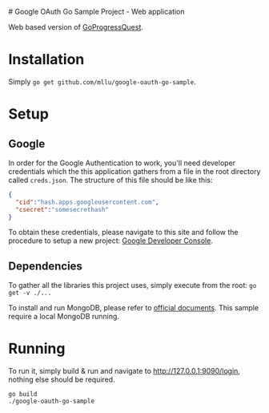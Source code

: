 # Google OAuth Go Sample Project - Web application

Web based version of [GoProgressQuest](https://github.com/Skarlso/goprogressquest).

# Installation

Simply `go get github.com/mllu/google-oauth-go-sample`.

# Setup

## Google

In order for the Google Authentication to work, you'll need developer credentials which the this application gathers from a file in the root directory called `creds.json`. The structure of this file should be like this:

```json
{
  "cid":"hash.apps.googleusercontent.com",
  "csecret":"somesecrethash"
}
```

To obtain these credentials, please navigate to this site and follow the procedure to setup a new project: [Google Developer Console](https://console.developers.google.com/iam-admin/projects).

## Dependencies

To gather all the libraries this project uses, simply execute from the root: `go get -v ./...`

To install and run MongoDB, please refer to [official documents](https://docs.mongodb.com/manual/administration/install-community/). This sample require a local MongoDB running.

# Running

To run it, simply build & run and navigate to http://127.0.0.1:9090/login, nothing else should be required.

```
go build
./google-oauth-go-sample
```
